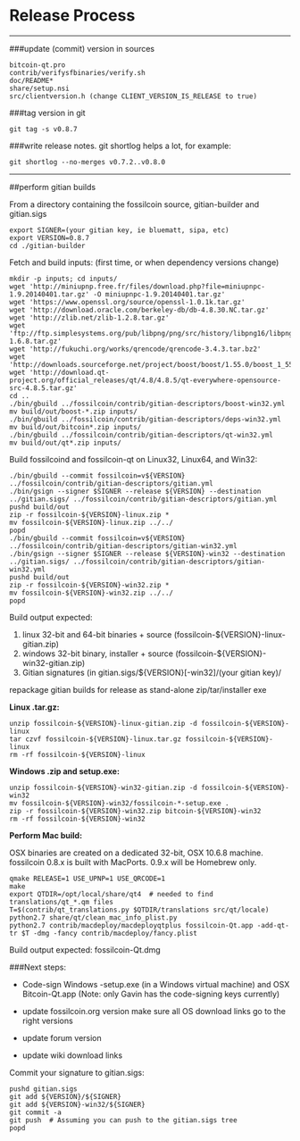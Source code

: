 Release Process
====================

* * *

###update (commit) version in sources


	bitcoin-qt.pro
	contrib/verifysfbinaries/verify.sh
	doc/README*
	share/setup.nsi
	src/clientversion.h (change CLIENT_VERSION_IS_RELEASE to true)

###tag version in git

	git tag -s v0.8.7

###write release notes. git shortlog helps a lot, for example:

	git shortlog --no-merges v0.7.2..v0.8.0

* * *

##perform gitian builds

 From a directory containing the fossilcoin source, gitian-builder and gitian.sigs
  
	export SIGNER=(your gitian key, ie bluematt, sipa, etc)
	export VERSION=0.8.7
	cd ./gitian-builder

 Fetch and build inputs: (first time, or when dependency versions change)

	mkdir -p inputs; cd inputs/
	wget 'http://miniupnp.free.fr/files/download.php?file=miniupnpc-1.9.20140401.tar.gz' -O miniupnpc-1.9.20140401.tar.gz'
	wget 'https://www.openssl.org/source/openssl-1.0.1k.tar.gz'
	wget 'http://download.oracle.com/berkeley-db/db-4.8.30.NC.tar.gz'
	wget 'http://zlib.net/zlib-1.2.8.tar.gz'
	wget 'ftp://ftp.simplesystems.org/pub/libpng/png/src/history/libpng16/libpng-1.6.8.tar.gz'
	wget 'http://fukuchi.org/works/qrencode/qrencode-3.4.3.tar.bz2'
	wget 'http://downloads.sourceforge.net/project/boost/boost/1.55.0/boost_1_55_0.tar.bz2'
	wget 'http://download.qt-project.org/official_releases/qt/4.8/4.8.5/qt-everywhere-opensource-src-4.8.5.tar.gz'
	cd ..
	./bin/gbuild ../fossilcoin/contrib/gitian-descriptors/boost-win32.yml
	mv build/out/boost-*.zip inputs/
	./bin/gbuild ../fossilcoin/contrib/gitian-descriptors/deps-win32.yml
	mv build/out/bitcoin*.zip inputs/
	./bin/gbuild ../fossilcoin/contrib/gitian-descriptors/qt-win32.yml
	mv build/out/qt*.zip inputs/

 Build fossilcoind and fossilcoin-qt on Linux32, Linux64, and Win32:
  
	./bin/gbuild --commit fossilcoin=v${VERSION} ../fossilcoin/contrib/gitian-descriptors/gitian.yml
	./bin/gsign --signer $SIGNER --release ${VERSION} --destination ../gitian.sigs/ ../fossilcoin/contrib/gitian-descriptors/gitian.yml
	pushd build/out
	zip -r fossilcoin-${VERSION}-linux.zip *
	mv fossilcoin-${VERSION}-linux.zip ../../
	popd
	./bin/gbuild --commit fossilcoin=v${VERSION} ../fossilcoin/contrib/gitian-descriptors/gitian-win32.yml
	./bin/gsign --signer $SIGNER --release ${VERSION}-win32 --destination ../gitian.sigs/ ../fossilcoin/contrib/gitian-descriptors/gitian-win32.yml
	pushd build/out
	zip -r fossilcoin-${VERSION}-win32.zip *
	mv fossilcoin-${VERSION}-win32.zip ../../
	popd

  Build output expected:

  1. linux 32-bit and 64-bit binaries + source (fossilcoin-${VERSION}-linux-gitian.zip)
  2. windows 32-bit binary, installer + source (fossilcoin-${VERSION}-win32-gitian.zip)
  3. Gitian signatures (in gitian.sigs/${VERSION}[-win32]/(your gitian key)/

repackage gitian builds for release as stand-alone zip/tar/installer exe

**Linux .tar.gz:**

	unzip fossilcoin-${VERSION}-linux-gitian.zip -d fossilcoin-${VERSION}-linux
	tar czvf fossilcoin-${VERSION}-linux.tar.gz fossilcoin-${VERSION}-linux
	rm -rf fossilcoin-${VERSION}-linux

**Windows .zip and setup.exe:**

	unzip fossilcoin-${VERSION}-win32-gitian.zip -d fossilcoin-${VERSION}-win32
	mv fossilcoin-${VERSION}-win32/fossilcoin-*-setup.exe .
	zip -r fossilcoin-${VERSION}-win32.zip bitcoin-${VERSION}-win32
	rm -rf fossilcoin-${VERSION}-win32

**Perform Mac build:**

  OSX binaries are created on a dedicated 32-bit, OSX 10.6.8 machine.
  fossilcoin 0.8.x is built with MacPorts.  0.9.x will be Homebrew only.

	qmake RELEASE=1 USE_UPNP=1 USE_QRCODE=1
	make
	export QTDIR=/opt/local/share/qt4  # needed to find translations/qt_*.qm files
	T=$(contrib/qt_translations.py $QTDIR/translations src/qt/locale)
	python2.7 share/qt/clean_mac_info_plist.py
	python2.7 contrib/macdeploy/macdeployqtplus fossilcoin-Qt.app -add-qt-tr $T -dmg -fancy contrib/macdeploy/fancy.plist

 Build output expected: fossilcoin-Qt.dmg

###Next steps:

* Code-sign Windows -setup.exe (in a Windows virtual machine) and
  OSX Bitcoin-Qt.app (Note: only Gavin has the code-signing keys currently)

* update fossilcoin.org version
  make sure all OS download links go to the right versions

* update forum version

* update wiki download links

Commit your signature to gitian.sigs:

	pushd gitian.sigs
	git add ${VERSION}/${SIGNER}
	git add ${VERSION}-win32/${SIGNER}
	git commit -a
	git push  # Assuming you can push to the gitian.sigs tree
	popd

